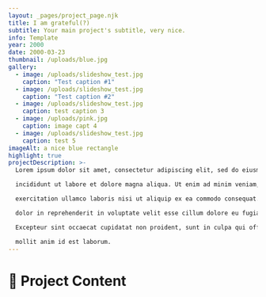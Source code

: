```yaml
---
layout: _pages/project_page.njk
title: I am grateful(?)
subtitle: Your main project's subtitle, very nice.
info: Template
year: 2000
date: 2000-03-23
thumbnail: /uploads/blue.jpg
gallery:
  - image: /uploads/slideshow_test.jpg
    caption: "Test caption #1"
  - image: /uploads/slideshow_test.jpg
    caption: "Test caption #2"
  - image: /uploads/slideshow_test.jpg
    caption: test caption 3
  - image: /uploads/pink.jpg
    caption: image capt 4
  - image: /uploads/slideshow_test.jpg
    caption: test 5
imageAlt: a nice blue rectangle
highlight: true
projectDescription: >-
  Lorem ipsum dolor sit amet, consectetur adipiscing elit, sed do eiusmod tempor

  incididunt ut labore et dolore magna aliqua. Ut enim ad minim veniam, quis nostrud

  exercitation ullamco laboris nisi ut aliquip ex ea commodo consequat. Duis aute irure

  dolor in reprehenderit in voluptate velit esse cillum dolore eu fugiat nulla pariatur.

  Excepteur sint occaecat cupidatat non proident, sunt in culpa qui officia deserunt

  mollit anim id est laborum.
---
```


# 👋 Project Content
